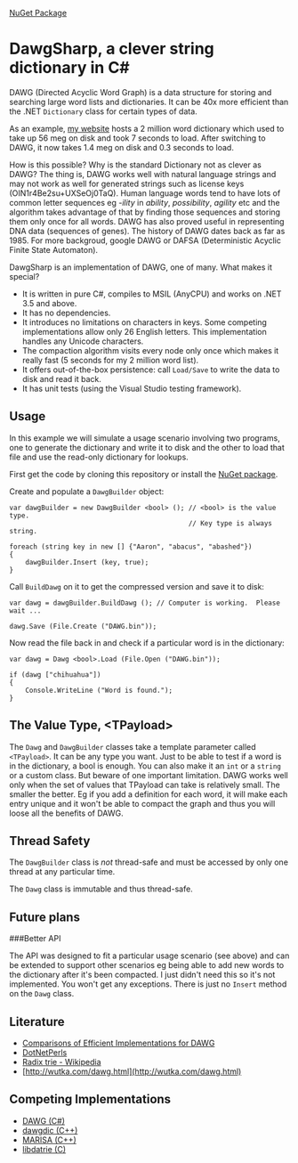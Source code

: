 [NuGet Package](https://www.nuget.org/packages/DawgSharp/)

DawgSharp, a clever string dictionary in C#
===========================================

DAWG (Directed Acyclic Word Graph) is a data structure for storing and searching large word lists and dictionaries.  It can be 40x more efficient than the .NET ```Dictionary``` class for certain types of data.

As an example, [my website](http://russiangram.com) hosts a 2 million word dictionary which used to take up 56 meg on disk and took 7 seconds to load.  After switching to DAWG, it now takes 1.4 meg on disk and  0.3 seconds to load.

How is this possible?  Why is the standard Dictionary not as clever as DAWG?  The thing is, DAWG works well with natural language strings and may not work as well for generated strings such as license keys (OIN1r4Be2su+UXSeOj0TaQ).  Human language words tend to have lots of common letter sequences eg _-ility_ in _ability_, _possibility_, _agility_ etc and the algorithm takes advantage of that by finding those sequences and storing them only once for all words.  DAWG has also proved useful in representing DNA data (sequences of genes).  The history of DAWG dates back as far as 1985.  For more backgroud, google DAWG or DAFSA (Deterministic Acyclic Finite State Automaton).

DawgSharp is an implementation of DAWG, one of many.  What makes it special?

 * It is written in pure C#, compiles to MSIL (AnyCPU) and works on .NET 3.5 and above.
 * It has no dependencies.
 * It introduces no limitations on characters in keys.  Some competing implementations allow only 26 English letters.  This implementation handles any Unicode characters.
 * The compaction algorithm visits every node only once which makes it really fast (5 seconds for my 2 million word list).
 * It offers out-of-the-box persistence: call ```Load/Save``` to write the data to disk and read it back.
 * It has unit tests (using the Visual Studio testing framework).

Usage
-----
In this example we will simulate a usage scenario involving two programs, one to generate the dictionary and write it to disk and the other to load that file and use the read-only dictionary for lookups.

First get the code by cloning this repository or install the [NuGet package](https://www.nuget.org/packages/DawgSharp/).

Create and populate a ```DawgBuilder``` object:

```
var dawgBuilder = new DawgBuilder <bool> (); // <bool> is the value type.
                                             // Key type is always string.

foreach (string key in new [] {"Aaron", "abacus", "abashed"})
{
    dawgBuilder.Insert (key, true);
}
```

Call ```BuildDawg``` on it to get the compressed version and save it to disk:

```
var dawg = dawgBuilder.BuildDawg (); // Computer is working.  Please wait ...

dawg.Save (File.Create ("DAWG.bin"));
```

Now read the file back in and check if a particular word is in the dictionary:

```
var dawg = Dawg <bool>.Load (File.Open ("DAWG.bin"));

if (dawg ["chihuahua"])
{
    Console.WriteLine ("Word is found.");
}
```

The Value Type, &lt;TPayload&gt;
----------

The ```Dawg``` and ```DawgBuilder``` classes take a template parameter called ```<TPayload>```.  It can be any type you want.  Just to be able to test if a word is in the dictionary, a bool is enough.  You can also make it an ```int``` or a ```string``` or a custom class.  But beware of one important limitation.  DAWG works well only when the set of values that TPayload can take is relatively small.  The smaller the better.  Eg if you add a definition for each word, it will make each entry unique and it won't be able to compact the graph and thus you will loose all the benefits of DAWG.

Thread Safety
-------------

The ```DawgBuilder``` class is *not* thread-safe and must be accessed by only one thread at any particular time.

The ```Dawg``` class is immutable and thus thread-safe.

Future plans
------------
###Better API

The API was designed to fit a particular usage scenario (see above) and can be extended to support other scenarios eg being able to add new words to the dictionary after it's been compacted.  I just didn't need this so it's not implemented.  You won't get any exceptions.  There is just no ```Insert``` method on the ```Dawg``` class.

Literature
----------
 * [Comparisons of Efficient Implementations for DAWG](http://www.ijcte.org/vol8/1018-C024.pdf)
 * [DotNetPerls](http://www.dotnetperls.com/directed-acyclic-word-graph)
 * [Radix trie - Wikipedia](https://en.wikipedia.org/wiki/Radix_tree)
 * [http://wutka.com/dawg.html](http://wutka.com/dawg.html)

Competing Implementations
-------------------------
 * [DAWG (C#)](https://www.nuget.org/packages/DAWG)
 * [dawgdic (C++)](https://code.google.com/p/dawgdic/)
 * [MARISA (C++)](https://code.google.com/p/marisa-trie/)
 * [libdatrie (C)](http://linux.thai.net/~thep/datrie/datrie.html)

